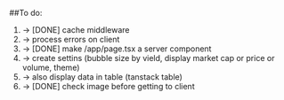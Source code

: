 ##To do:

1. -> [DONE] cache middleware
2. -> process errors on client
3. -> [DONE] make /app/page.tsx a server component
4. -> create settins (bubble size by vield, display market cap or price or volume, theme)
5. -> also display data in table (tanstack table)
6. -> [DONE] check image before getting to client
